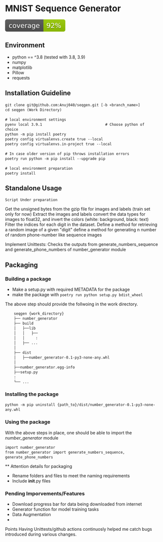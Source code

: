 # MNIST Sequence Generator
![coverage](figs/coverage.svg)

## Environment
* python == ^3.8 (tested with 3.8, 3.9)
* numpy
* matplotlib
* Pillow
* requests

## Installation Guideline

```
git clone git@github.com:Anuj040/seqgen.git [-b <branch_name>]
cd seqgen (Work Directory)

# local environment settings
pyenv local 3.9.1                             # Choose python of choice                                  
python -m pip install poetry
poetry config virtualenvs.create true --local
poetry config virtualenvs.in-project true --local

# In case older version of pip throws installation errors
poetry run python -m pip install --upgrade pip 

# local environment preparation
poetry install

```

## Standalone Usage
```
Script Under preparation
```

Get the unsigned bytes from the gzip file for images and labels (train set only for now)
Extract the images and labels
convert the data types for images to float32, and invert the colors (white: background, black: text)
Filter the indices for each digit in the dataset.
Define a method for retrieving a random image of a given "digit"
define a method for generating n number of random phone-number like sequence images


Implement Unittests: Checks the outputs from generate_numbers_sequence and generate_phone_numbers of number_generator module

## Packaging
### Building a package
* Make a setup.py with required METADATA for the package
* make the package with ```poetry run python setup.py bdist_wheel```

The above step should provide the follwoing in the work directory.
```
    seqgen {work_directory}
    ├── number_generator
    ├── build                  
    │   ├──lib                               
    │   │   ├──
    │   │     :
    │   ├── ...
    │
    ├── dist                  
    │   ├──number_generator-0.1-py3-none-any.whl  
    │
    ├──number_generator.egg-info
    ├──setup.py
    :
    └── ...
```
### Installing the package
```
python -m pip uninstall {path_to}/dist/number_generator-0.1-py3-none-any.whl
```
### Using the package
With the above steps in place, one should be able to import the _number_generator_ module
```
import number_generator
from number_generator import generate_numbers_sequence, generate_phone_numbers
```

** Attention details for packaging
* Rename folders and files to meet the naming requirements
* Include __init__.py files

### Pending Imporvements/Features
* Download progress bar for data being downloaded from internet
* Generator function for model training tasks
* Data Augmentation
* 

Points
Having Unittests/github actions continuosly helped me catch bugs introduced during various changes.
